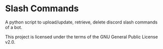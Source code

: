 # Slash Commands
A python script to upload/update, retrieve, delete discord slash commands of a bot.

This project is licensed under the terms of the GNU General Public License v2.0.

